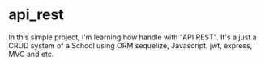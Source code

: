 # api_rest
In this simple project, i'm learning how  handle with "API REST". It's a just a CRUD system of a School using ORM sequelize, Javascript, jwt, express,  MVC and etc.
